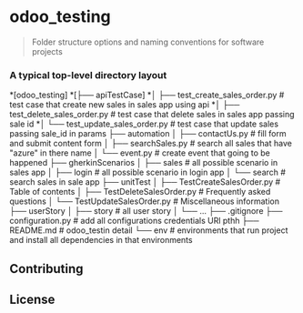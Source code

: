 # odoo_testing

> Folder structure options and naming conventions for software projects
### A typical top-level directory layout

*[odoo_testing]
*[├── apiTestCase]
*│   ├── test_create_sales_order.py        # test case that create new sales in sales app using api
*│   ├── test_delete_sales_order.py        # test case that delete sales in sales app passing sale id
*│   └── test_update_sales_order.py        # test case that update sales passing sale_id in params 
├── automation 
│   ├── contactUs.py                      # fill form and submit content form
│   ├── searchSales.py                    # search all sales that have "azure" in there name
│   └── event.py                          # create event that going to be happened
├── gherkinScenarios
│   ├── sales                             # all possible scenario in sales app
│   ├── login                             # all possible scenario in login app
│   └── search                            # search sales in sale app
├── unitTest 
│   ├── TestCreateSalesOrder.py           # Table of contents
│   ├── TestDeleteSalesOrder.py           # Frequently asked questions
│   └── TestUpdateSalesOrder.py           # Miscellaneous information
├── userStory
│   ├── story                             # all user story
│   └── ...
├── .gitignore
├── configuration.py                      # add all configurations credentials URl pthh 
├── README.md                             # odoo_testin detail
└── env                                   # environments that run project and install all dependencies in that environments





<!-- ## Usage



## Folder Structure

### folder1
* [subfolder1/](./folder1/subfolder1)
  * [index.html](./folder1/subfolder1/index.html)
  * [sytesheet.css](./folder1/subfolder1/sytesheet.css)

### folder2
* [subfolder2/](./folder2/subfolder2)
  * [file3.txt](./folder2/subfolder2/file3.txt)
  * [file4.txt](./folder2/subfolder2/file4.txt)
* [subfolder3/](./folder2/subfolder3)
  * [file5.txt](./folder2/subfolder3/file5.txt) -->


## Contributing


## License
